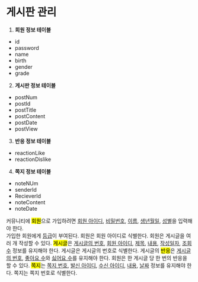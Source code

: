 # 게시판 관리
1. __회원 정보 테이블__
+ id
+ password
+ name
+ birth
+ gender
+ grade
2. __게시판 정보 테이블__
+ postNum
+ postId
+ postTitle
+ postContent
+ postDate
+ postView
3. __반응 정보 테이블__
+ reactionLike
+ reactionDislike
4. __쪽지 정보 테이블__
+ noteNUm
+ senderId
+ RecieverId
+ noteContent
+ noteDate

커뮤니티에 <mark>회원</mark>으로 가입하려면 <u>회원 아이디</u>, <u>비밀번호</u>, <u>이름</u>, <u>생년월일</u>, <u>성별</u>을 입력해야 한다.   
가입한 회원에게 <u>등급</u>이 부여된다.
회원은 회원 아이디로 식별한다.
회원은 게시글을 여러 개 작성할 수 있다.
<mark>게시글</mark>은 <u>게시글의 번호</u>, <u>회원 아이디</u>, <u>제목</u>, <u>내용</u>, <u>작성일자</u>, <u>조회수</u> 정보를 유지해야 한다.
게시글은 게시글의 번호로 식별한다.
게시글의 <mark>반응</mark>은 <u>게시글의 번호</u>, <u>좋아요 수</u>와 <u>싫어요 수</u>를 유지해야 한다.
회원은 한 게시글 당 한 번의 반응을 할 수 있다.
<mark>쪽지</mark>는 <u>쪽지 번호</u>, <u>발신 아이디</u>, <u>수신 아이디</u>, <u>내용</u>, <u>날짜</u> 정보를 유지해야 한다.
쪽지는 쪽지 번호로 식별한다.
